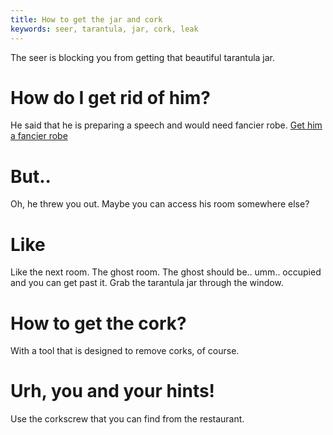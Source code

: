 ```yaml
---
title: How to get the jar and cork
keywords: seer, tarantula, jar, cork, leak
---
```


The seer is blocking you from getting that beautiful tarantula jar.

# How do I get rid of him?
He said that he is preparing a speech and would need fancier robe. [Get him a fancier robe](05-seer.md)

# But..
Oh, he threw you out. Maybe you can access his room somewhere else?

# Like
Like the next room. The ghost room. The ghost should be.. umm.. occupied and you can get past it. Grab the tarantula jar through the window.

# How to get the cork?
With a tool that is designed to remove corks, of course.

# Urh, you and your hints!
Use the corkscrew that you can find from the restaurant.